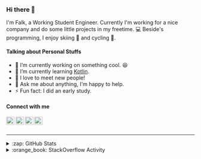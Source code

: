 ### Hi there 👋

I'm Falk, a Working Student Engineer. Currently I'm working for a nice company and do some little projects in my freetime. :computer: Beside's programming, I enjoy skiing :ski: and cycling :bicyclist:.

#### Talking about Personal Stuffs

- 🔭 I’m currently working on something cool. :laughing:
- 🌱 I’m currently learning [Kotlin][kotlin].
- 👯 I love to meet new people!
- 💬 Ask me about anything, I'm happy to help.
- ⚡ Fun fact: I did an early study.

#### Connect with me

[<img align="left" alt="LinkedIn" width="22px" src="https://cdn.jsdelivr.net/npm/simple-icons@v3/icons/linkedin.svg" />][linkedin]
[<img align="left" alt="GitHub" width="22px" src="https://cdn.jsdelivr.net/npm/simple-icons@v3/icons/github.svg" />][github]
[<img align="left" alt="GitLab" width="22px" src="https://cdn.jsdelivr.net/npm/simple-icons@v3/icons/gitlab.svg" />][gitlab]
[<img align="left" alt="Stack Overflow" width="22px" src="https://cdn.jsdelivr.net/npm/simple-icons@v3/icons/stackoverflow.svg" />][stackoverflow]

<br />
<br />

---

<details>
  <summary>:zap: GitHub Stats</summary>
  
  [![Flaxel's github stats](https://github-readme-stats.vercel.app/api?username=flaxel&include_all_commits=true)][github]
</details>

<details>
  <summary>:orange_book: StackOverflow Activity</summary>
  
  <!-- STACKOVERFLOW:START -->
- [Answer by flaxel for How do I add these images that provide information about a repository or package in a github repo?](https://stackoverflow.com/questions/64905302/how-do-i-add-these-images-that-provide-information-about-a-repository-or-package/65158145#65158145)
- [Answer by flaxel for gitignore all files except the .json files in all subdirectories of a particular directory](https://stackoverflow.com/questions/65029549/gitignore-all-files-except-the-json-files-in-all-subdirectories-of-a-particular/65029904#65029904)
- [Answer by flaxel for Hadoop installing fails](https://stackoverflow.com/questions/64948405/hadoop-installing-fails/64948830#64948830)
- [Answer by flaxel for Format date in contact form Wordpress](https://stackoverflow.com/questions/64792731/format-date-in-contact-form-wordpress/64793078#64793078)
- [Answer by flaxel for While creating my first Docker image from an online tutorial , I get this error](https://stackoverflow.com/questions/64785211/while-creating-my-first-docker-image-from-an-online-tutorial-i-get-this-error/64785283#64785283)
<!-- STACKOVERFLOW:END -->
</details>

[stackoverflow]: https://stackoverflow.com/users/10951752/flaxel
[gitlab]: https://gitlab.com/flaxel
[github]: https://github.com/flaxel
[linkedin]: https://www.linkedin.com/in/falk-p-b457211a0/
[kotlin]: https://kotlinlang.org/
